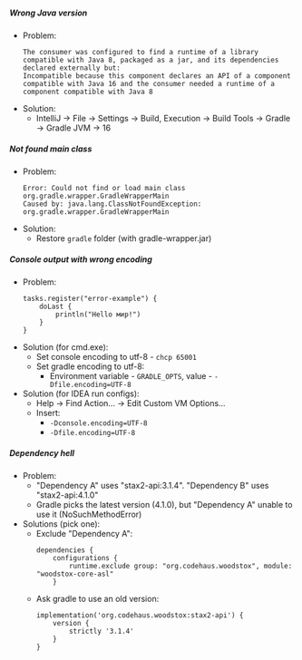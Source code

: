 ##### Wrong Java version
* Problem: 
    ```
    The consumer was configured to find a runtime of a library compatible with Java 8, packaged as a jar, and its dependencies declared externally but:
    Incompatible because this component declares an API of a component compatible with Java 16 and the consumer needed a runtime of a component compatible with Java 8
    ```
* Solution:
    * IntelliJ → File → Settings → Build, Execution → Build Tools → Gradle → Gradle JVM → 16
    
##### Not found main class
* Problem: 
    ```
    Error: Could not find or load main class org.gradle.wrapper.GradleWrapperMain
    Caused by: java.lang.ClassNotFoundException: org.gradle.wrapper.GradleWrapperMain
    ```
* Solution:
    * Restore `gradle` folder (with gradle-wrapper.jar)

##### Console output with wrong encoding
* Problem:
    ```
    tasks.register("error-example") {
        doLast {
            println("Hello мир!")
        }
    }
    ```
* Solution (for cmd.exe):
    * Set console encoding to utf-8 - `chcp 65001`
    * Set gradle encoding to utf-8:
        * Environment variable - `GRADLE_OPTS`, value - `-Dfile.encoding=UTF-8`
* Solution (for IDEA run configs):
    * Help -> Find Action... -> Edit Custom VM Options...
    * Insert:
        * `-Dconsole.encoding=UTF-8`
        * `-Dfile.encoding=UTF-8`

##### Dependency hell
* Problem:
    * "Dependency A" uses "stax2-api:3.1.4". "Dependency B" uses "stax2-api:4.1.0"
    * Gradle picks the latest version (4.1.0), but "Dependency A" unable to use it (NoSuchMethodError)
* Solutions (pick one):
    * Exclude "Dependency A":
        ```
        dependencies {
            configurations {
                runtime.exclude group: "org.codehaus.woodstox", module: "woodstox-core-asl"
            }
        ```
    * Ask gradle to use an old version:
        ```
        implementation('org.codehaus.woodstox:stax2-api') {
            version {
                strictly '3.1.4'
            }
        }
        ```
